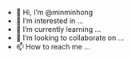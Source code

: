 - 👋 Hi, I’m @minminhong
- 👀 I’m interested in ...
- 🌱 I’m currently learning ...
- 💞️ I’m looking to collaborate on ...
- 📫 How to reach me ...

<!---
minminhong/minminhong is a ✨ special ✨ repository because its `README.md` (this file) appears on your GitHub profile.
You can click the Preview link to take a look at your changes.
--->

